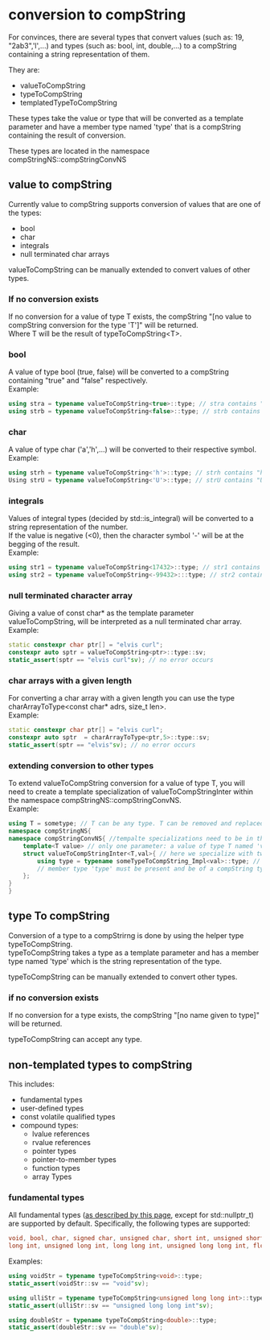 # conversion to compString
For convinces, there are several types that convert values (such as: 19, "2ab3",'l',...) and types (such as: bool, int, double,...) to a compString containing a string representation of them.<br>

They are:
- valueToCompString
- typeToCompString
- templatedTypeToCompString

These types take the value or type that will be converted as a template parameter and have a member type named 'type' that is a compString containing the result of conversion.<Br>

These types are located in the namespace compStringNS::compStringConvNS

## value to compString
Currently value to compString supports conversion of values that are one of the types:<br>
- bool
- char
- integrals
- null terminated char arrays

valueToCompString can be manually extended to convert values of other types.<br>

### If no conversion exists
If no conversion for a value of type T exists, the compString "[no value to compString conversion for the type 'T']" will be returned.<br>
Where T will be the result of typeToCompString\<T>.<br>

### bool
A value of type bool (true, false) will be converted to a compString containing "true" and "false" respectively.<br>
Example:<br>
```cpp
using stra = typename valueToCompString<true>::type; // stra contains "true"
using strb = typename valueToCompString<false>::type; // strb contains "false"
```

### char 
A value of type char ('a','h',...) will be converted to their respective symbol.<br>
Example:<br>
```cpp
using strh = typename valueToCompString<'h'>::type; // strh contains "h"
Using strU = typename valueToCompString<'U'>::type; // strU contains "U"
``` 

### integrals 
Values of integral types (decided by std::is_integral) will be converted to a string representation of the number.<br>
If the value is negative (<0), then the character symbol '-' will be at the begging of the result.<br>
Example:<br>
```cpp
using str1 = typename valueToCompString<17432>::type; // str1 contains "17432"
using str2 = typename valueToCompString<-99432>:::type; // str2 contains "-99432"
```

### null terminated character array
Giving a value  of const char* as the template parameter valueToCompString, will be interpreted as a null terminated char array.<br>
Example:<br>
```cpp
static constexpr char ptr[] = "elvis curl";
constexpr auto sptr = valueToCompString<ptr>::type::sv;
static_assert(sptr == "elvis curl"sv); // no error occurs 
```

### char arrays with a given length
For converting a char array with a given length you can use the type charArrayToType\<const char* adrs, size_t len>.<br>
Example:<br>
```cpp
static constexpr char ptr[] = "elvis curl";
constexpr auto sptr  = charArrayToType<ptr,5>::type::sv;
static_assert(sptr == "elvis"sv); // no error occurs
```

### extending conversion to other types 
To extend valueToCompString conversion for a value of type T, you will need to create a template specialization of valueToCompStringInter within the namespace compStringNS::compStringConvNS.<br>
Example:<br>
```cpp
using T = sometype; // T can be any type. T can be removed and replaced by sometype
namespace compStringNS{
namespace compStringConvNS{ //tempalte specializations need to be in the same namespace as the base tempalte 
	template<T value> // only one parameter: a value of type T named 'val'
	struct valueToCompStringInter<T,val>{ // here we specialize with two parameters: first is the type T, second is a value of type T
		using type = typename someTypeToCompString_Impl<val>::type; // here will be the implementation of the conversion
		// member type 'type' must be present and be of a compString type
	};
}
}
```

## type To compString 

Conversion of a type to a compStrirng is done by using the helper type typeToCompString.<br>
typeToCompString takes a  type as a template parameter and has a member type named 'type' which is the string representation of the type.<br>

typeToCompString can be manually extended to convert other types.<br>

### if no conversion exists
If no conversion for a type exists, the compString "[no name given to type]" will be returned.<br>

typeToCompString can accept any type.<br>

## non-templated types to compString

This includes:
- fundamental types
- user-defined types
- const volatile qualified types
- compound types:
	- lvalue references
	- rvalue references
	- pointer types
	- pointer-to-member types
	- function types
	- array Types

### fundamental types
All fundamental types ([as described by this page]((https://en.cppreference.com/w/cpp/language/types.html)), except for std::nullptr_t) are supported by default.
Specifically, the following types are supported:
```cpp
void, bool, char, signed char, unsigned char, short int, unsigned short int, int, unsigned int, 
long int, unsigned long int, long long int, unsigned long long int, float, double, long double 
```
Examples:
```cpp
using voidStr = typename typeToCompString<void>::type;
static_assert(voidStr::sv == "void"sv);

using ulliStr = typename typeToCompString<unsigned long long int>::type;
static_assert(ulliStr::sv == "unsigned long long int"sv);

using doubleStr = typename typeToCompString<double>::type;
static_assert(doubleStr::sv == "double"sv);
```


	
	




